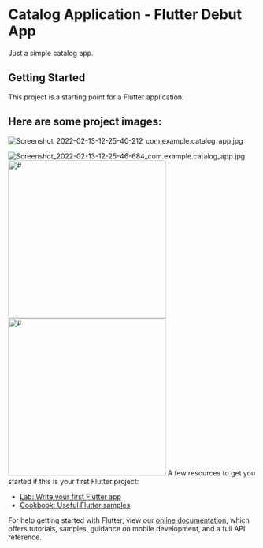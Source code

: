 # Catalog Application - Flutter Debut App

Just a simple catalog app.

## Getting Started

This project is a starting point for a Flutter application.

## Here are some project images:
![Screenshot_2022-02-13-12-25-40-212_com.example.catalog_app.jpg](https://user-images.githubusercontent.com/74310120/153743500-2161f144-4dbf-4fba-9b27-51a33e27cd07.jpg)

![Screenshot_2022-02-13-12-25-46-684_com.example.catalog_app.jpg](https://user-images.githubusercontent.com/74310120/153743504-b9a9c991-72d1-40c8-acd9-de34f56bb513.jpg)
<img src="https://user-images.githubusercontent.com/74310120/153743504-b9a9c991-72d1-40c8-acd9-de34f56bb513.jpg" alt="#" width="320">
<img src ="https://user-images.githubusercontent.com/74310120/153743500-2161f144-4dbf-4fba-9b27-51a33e27cd07.jpg" alt ="#" width="320">
A few resources to get you started if this is your first Flutter project:

- [Lab: Write your first Flutter app](https://flutter.dev/docs/get-started/codelab)
- [Cookbook: Useful Flutter samples](https://flutter.dev/docs/cookbook)

For help getting started with Flutter, view our
[online documentation](https://flutter.dev/docs), which offers tutorials,
samples, guidance on mobile development, and a full API reference.
